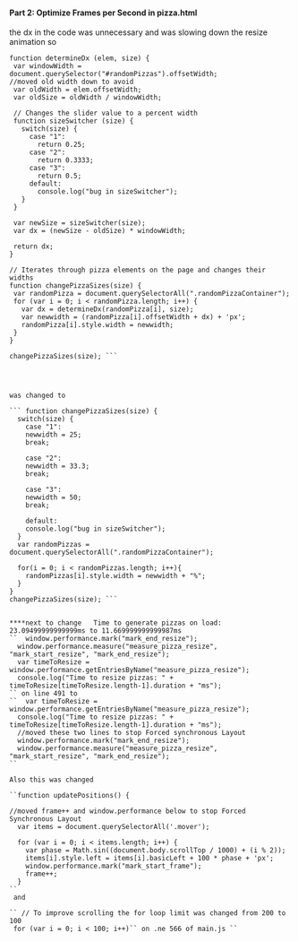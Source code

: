 

#### Part 2: Optimize Frames per Second in pizza.html

the dx in the code was unnecessary and was slowing down the resize animation so

```// Returns the size difference to change a pizza element from one size to another. Called by changePizzaSlices(size).
function determineDx (elem, size) {
 var windowWidth = document.querySelector("#randomPizzas").offsetWidth;
//moved old width down to avoid
 var oldWidth = elem.offsetWidth;
 var oldSize = oldWidth / windowWidth;

 // Changes the slider value to a percent width
 function sizeSwitcher (size) {
   switch(size) {
     case "1":
       return 0.25;
     case "2":
       return 0.3333;
     case "3":
       return 0.5;
     default:
       console.log("bug in sizeSwitcher");
   }
 }

 var newSize = sizeSwitcher(size);
 var dx = (newSize - oldSize) * windowWidth;

 return dx;
}

// Iterates through pizza elements on the page and changes their widths
function changePizzaSizes(size) {
 var randomPizza = document.querySelectorAll(".randomPizzaContainer");
 for (var i = 0; i < randomPizza.length; i++) {
   var dx = determineDx(randomPizza[i], size);
   var newwidth = (randomPizza[i].offsetWidth + dx) + 'px';
   randomPizza[i].style.width = newwidth;
 }
}

changePizzaSizes(size); ```




was changed to

``` function changePizzaSizes(size) {
  switch(size) {
    case "1":
    newwidth = 25;
    break;

    case "2":
    newwidth = 33.3;
    break;

    case "3":
    newwidth = 50;
    break;

    default:
    console.log("bug in sizeSwitcher");
  }
  var randomPizzas = document.querySelectorAll(".randomPizzaContainer");

  for(i = 0; i < randomPizzas.length; i++){
    randomPizzas[i].style.width = newwidth + "%";
  }
}
changePizzaSizes(size); ```


****next to change   Time to generate pizzas on load: 23.09499999999999ms to 11.669999999999987ms  
``  window.performance.mark("mark_end_resize");
  window.performance.measure("measure_pizza_resize", "mark_start_resize", "mark_end_resize");
  var timeToResize = window.performance.getEntriesByName("measure_pizza_resize");
  console.log("Time to resize pizzas: " + timeToResize[timeToResize.length-1].duration + "ms");
`` on line 491 to
``  var timeToResize = window.performance.getEntriesByName("measure_pizza_resize");
  console.log("Time to resize pizzas: " + timeToResize[timeToResize.length-1].duration + "ms");
  //moved these two lines to stop Forced synchronous Layout
  window.performance.mark("mark_end_resize");
  window.performance.measure("measure_pizza_resize", "mark_start_resize", "mark_end_resize");
``

Also this was changed

``function updatePositions() {

//moved frame++ and window.performance below to stop Forced Synchronous Layout
  var items = document.querySelectorAll('.mover');

  for (var i = 0; i < items.length; i++) {
    var phase = Math.sin((document.body.scrollTop / 1000) + (i % 2));
    items[i].style.left = items[i].basicLeft + 100 * phase + 'px';
    window.performance.mark("mark_start_frame");
    frame++;
  }
``
 and

`` // To improve scrolling the for loop limit was changed from 200 to 100
 for (var i = 0; i < 100; i++)`` on .ne 566 of main.js ``
